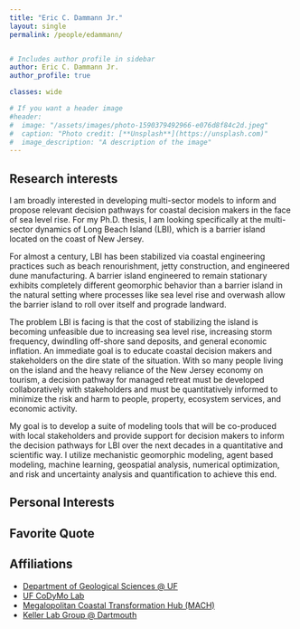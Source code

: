 ```yaml
---
title: "Eric C. Dammann Jr."
layout: single
permalink: /people/edammann/


# Includes author profile in sidebar
author: Eric C. Dammann Jr.
author_profile: true

classes: wide

# If you want a header image
#header:
#  image: "/assets/images/photo-1590379492966-e076d8f84c2d.jpeg"
#  caption: "Photo credit: [**Unsplash**](https://unsplash.com)"
#  image_description: "A description of the image"
---
```


## Research interests

I am broadly interested in developing multi-sector models to inform and propose relevant decision pathways for coastal decision makers in the face of sea level rise. For my Ph.D. thesis, I am looking specifically at the multi-sector dynamics of Long Beach Island (LBI), which is a barrier island located on the coast of New Jersey.

For almost a century, LBI has been stabilized via coastal engineering practices such as beach renourishment, jetty construction, and engineered dune manufacturing. A barrier island engineered to remain stationary exhibits completely different geomorphic behavior than a barrier island in the natural setting where processes like sea level rise and overwash allow the barrier island to roll over itself and prograde landward. 

The problem LBI is facing is that the cost of stabilizing the island is becoming unfeasible due to increasing sea level rise, increasing storm frequency, dwindling off-shore sand deposits, and general economic inflation. An immediate goal is to educate coastal decision makers and stakeholders on the dire state of the situation. With so many people living on the island and the heavy reliance of the New Jersey economy on tourism, a decision pathway for managed retreat must be developed collaboratively with stakeholders and must be quantitatively informed to minimize the risk and harm to people, property, ecosystem services, and economic activity. 

My goal is to develop a suite of modeling tools that will be co-produced with local stakeholders and provide support for decision makers to inform the decision pathways for LBI over the next decades in a quantitative and scientific way. I utilize mechanistic geomorphic modeling, agent based modeling, machine learning, geospatial analysis, numerical optimization, and risk and uncertainty analysis and quantification to achieve this end.

## Personal Interests


## Favorite Quote



## Affiliations

* [Department of Geological Sciences @ UF](https://geology.ufl.edu/)
* [UF CoDyMo Lab](/index)
* [Megalopolitan Coastal Transformation Hub (MACH)](https://coastalhub.org/)
* [Keller Lab Group @ Dartmouth](https://keller-lab.github.io/)
